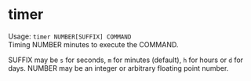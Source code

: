 # timer

Usage: `timer NUMBER[SUFFIX] COMMAND`  
Timing NUMBER minutes to execute the COMMAND.  
  
SUFFIX may be `s` for seconds, `m` for minutes (default), `h` for hours or `d` for days.
NUMBER may be an integer or arbitrary floating point number.